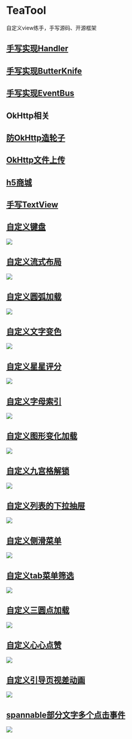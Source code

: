 # TeaTool

自定义view练手，手写源码、开源框架

## [手写实现Handler](app/src/main/java/com/tea/teatool/teahandler)

## [手写实现ButterKnife](app/src/main/java/com/tea/teatool/teabutterknife)

## [手写实现EventBus](app/src/main/java/com/tea/teatool/teaeventbus)

## OkHttp相关

## [防OkHttp造轮子](app/src/main/java/com/tea/teahttp/TeaHttpActivity)

## [OkHttp文件上传](app/src/main/java/com/tea/teahttp/TeaOkUpFileActivity)

## [h5商城](app/src/main/java/com/tea/teatool/webshop)

## [手写TextView](app/src/main/java/com/tea/teatool/teatextview)

## [自定义键盘](app/src/main/java/com/tea/teatool/keyboard)

![](https://adamright.github.io/img/1.gif)

## [自定义流式布局](app/src/main/java/com/tea/teatool/flow)

![](img/1.gif)

## [自定义圆弧加载](app/src/main/java/com/tea/teatool/arcspeed)

![](img/2.gif)

## [自定义文字变色](app/src/main/java/com/tea/teatool/cliptext)

![](img/3.gif)

## [自定义星星评分](app/src/main/java/com/tea/teatool/tearatingbar)

![](img/4.gif)

## [自定义字母索引](app/src/main/java/com/tea/teatool/letterindex)

![](img/5.gif)

## [自定义图形变化加载](app/src/main/java/com/tea/teatool/loadingshape)

![](img/6.gif)

## [自定义九宫格解锁](app/src/main/java/com/tea/teatool/mazelock)

![](img/7.gif)

## [自定义列表的下拉抽屉](app/src/main/java/com/tea/teatool/verticaldrag)

![](img/8.gif)

## [自定义侧滑菜单](app/src/main/java/com/tea/teatool/slidingmenu)

![](img/9.gif)

## [自定义tab菜单筛选](app/src/main/java/com/tea/teatool/tabmenu)

![](img/10.gif)

## [自定义三圆点加载](app/src/main/java/com/tea/teatool/circleload)

![](img/11.gif)

## [自定义心心点赞](app/src/main/java/com/tea/teatool/thumbup)

![](img/12.gif)

## [自定义引导页视差动画](app/src/main/java/com/tea/teatool/parallax)

![](img/13.gif)

## [spannable部分文字多个点击事件](app/src/main/java/com/tea/teatool/spanclick)

![](img/14.gif)